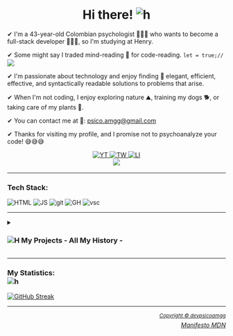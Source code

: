 <body>
<div class="container">
<h1 align="center">Hi there! <img src="https://media2.giphy.com/media/66rL8PmB42HOn3tgZe/200w.webp" title="hand" alt="h" width= "45px" />
 </h1>
	<p>✔ I'm a 43-year-old Colombian psychologist 👨🏻‍💼 who wants to become a full-stack developer 🧑🏻‍💻, so I'm studying at Henry.</p>
	<p>✔ Some might say I traded mind-reading 🧠 for code-reading. <code>let = true;// </code><img align ='center' src='https://media2.giphy.com/media/UQDSBzfyiBKvgFcSTw/giphy.gif?cid=ecf05e47p3cd513axbek3f56ti3jzizq8hincw20jauyyfyw&rid=giphy.gif' width = '25px'></p>
	<p>✔ I'm passionate about technology and enjoy finding 🔎 elegant, efficient, effective, and syntactically readable solutions to problems that arise.</p>
	<p>✔ When I'm not coding, I enjoy exploring nature ⛰️, training my dogs 🐕, or taking care of my plants 🌿.</p>
	<p>✔ You can contact me at 📩: <a href="mailto:psico.amgg@gmail.com">psico.amgg@gmail.com </a> </p> 
	<p>✔ Thanks for visiting my profile, and I promise not to psychoanalyze your code! 😅😅😅 </p>

<div class="badge" align="center"> 
	<a href="https://www.youtube.com/channel/UCD4LXKC9GPqTArTRkNmxusg" target="_blank">
	<img src="https://img.shields.io/badge/-YouTube-red" title="YouTube" alt="YT" />
	</a>
	<a href="https://twitter.com/psicoamgg" target="_blank"> <img src="https://img.shields.io/twitter/url?style=social&url=https%3A%2F%2Ftwitter.com%2Fpsicoamgg" title="Twitter" alt="TW"/>
	</a>
	<a href="https://www.linkedin.com/in/alberto-mario-guerrero-gonzalez-23285011/" target="_blank"> <img src="https://img.shields.io/badge/-LinkedIn-blue" title="LinkedIn" alt="LI"/>
	</a>
<br>
<img src="https://visitor-badge.laobi.icu/badge?page_id=VettoXGue.VettoXGue&"/>
	</div>
	
<div align="rigth">
	<hr>
	<h3> Tech Stack: </h3>  
<img src="https://media2.giphy.com/media/XAxylRMCdpbEWUAvr8/giphy.gif?cid=ecf05e477v9zvankbflve5lslcrm9uxx74i7wbi4zrkqjwb1&ep=v1_stickers_search&rid=giphy.gif&ct=s" title="HTML5" alt="HTML" width="50" height="45"/> <img src="https://media2.giphy.com/media/ln7z2eWriiQAllfVcn/giphy.gif?cid=ecf05e47tsy1kkt0281fcaupe4mkfcm6c9ea74cb28c377rp&ep=v1_stickers_search&rid=giphy.gif&ct=s" title="JavaScript" alt="JS" width="48" height="45"> <img src="https://media3.giphy.com/media/kH1DBkPNyZPOk0BxrM/giphy.gif" title="Git" alt="git" width="100" height="45"/> <img src="https://media3.giphy.com/media/CwTvSiWflgCGKgz5eb/giphy.gif?cid=ecf05e47fvuwyerxj6xjqfb2wmji827o6m2601hnyqe2focx&ep=v1_stickers_search&rid=giphy.gif&ct=s" title="GitHub" alt="GH" width="40" height="40"/> <img src="https://media2.giphy.com/media/IdyAQJVN2kVPNUrojM/giphy.gif" title="VSC" alt="vsc" width="45" height="45"/><hr>
	</div>

<details> 
  <summary><h3><img src="https://raw.githubusercontent.com/TheDudeThatCode/TheDudeThatCode/master/Assets/Developer.gif" title="man programing" alt="H", width="45"/> My Projects - All My History - </h3></summary>

  <div align="center">
	   <a href=" ">
      <img width="130" src="https://raw.githubusercontent.com/devpsicoamgg/elementsdevamgg-/main/images/20230521_164759_0000.png">
    </a>
	   <a href=" ">
      <img width="130" src="https://raw.githubusercontent.com/devpsicoamgg/elementsdevamgg-/main/images/20230521_164759_0001.png">
    </a>
    <a href="https://github.com/devpsicoamgg/fe-ct-prepcourse-fs.git">
      <img width="200" src="https://raw.githubusercontent.com/devpsicoamgg/elementsdevamgg-/main/images/1684264784841.png">
    </a>
   <a href=" ">
      <img width="130" src=" ">
    </a>
   <a href=" ">
      <img width="130" src=" ">
    </a>
   <a href=" ">
      <img width="130" src=" ">
    </a>
  </div> 
  </details> 
<hr>
<h3> My Statistics: <br> <img src="https://media3.giphy.com/media/WKVayVkGMJkFPQxm1W/giphy.gif?cid=ecf05e47uxns5dqcz4c6yo8sf6vkxwtm6z1i3nm0v19vrgya&ep=v1_stickers_search&rid=giphy.gif&ct=s" title="statistics" alt="h" width="35px" /> </h3>	
<a href="https://streak-stats.demolab.com?user=devpsicoamgg&theme=one-dark-pro&date_format=j%20M%5B%20Y%5D&card_width=492&sideNums=EB5454&ring=34EB4F">
  <img src="https://streak-stats.demolab.com?user=devpsicoamgg&theme=one-dark-pro&date_format=j%20M%5B%20Y%5D&card_width=492&sideNums=EB5454&ring=34EB4F" alt="GitHub Streak" />
</a>
	<hr>
<div align="right">
  <em><sup> <a href="https://github.com/devpsicoamgg/devpsicoamgg/blob/main/copyright">Copyright &#169 devpsicoamgg</a> </sup></em>
  <br>
  <em><a href="https://www.mozilla.org/en-US/about/manifesto/">Manifesto MDN</a></em>
</div>



</body>
	


